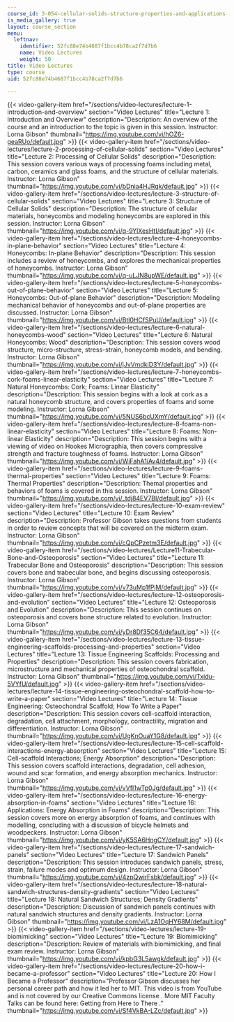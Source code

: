 ```yaml
---
course_id: 3-054-cellular-solids-structure-properties-and-applications-spring-2015
is_media_gallery: true
layout: course_section
menu:
  leftnav:
    identifier: 52fc88e74b4687f1bcc4b78ca2f7d7b6
    name: Video Lectures
    weight: 50
title: Video Lectures
type: course
uid: 52fc88e74b4687f1bcc4b78ca2f7d7b6

---
```

{{< video-gallery-item href="/sections/video-lectures/lecture-1-introduction-and-overview" section="Video Lectures" title="Lecture 1: Introduction and Overview" description="Description: An overview of the course and an introduction to the topic is given in this session. Instructor: Lorna Gibson" thumbnail="https://img.youtube.com/vi/hOZ6-geaRUo/default.jpg" >}} {{< video-gallery-item href="/sections/video-lectures/lecture-2-processing-of-cellular-solids" section="Video Lectures" title="Lecture 2: Processing of Cellular Solids" description="Description: This session covers various ways of processing foams including metal, carbon, ceramics and glass foams, and the structure of cellular materials. Instructor: Lorna Gibson" thumbnail="https://img.youtube.com/vi/bDnia4HJRqk/default.jpg" >}} {{< video-gallery-item href="/sections/video-lectures/lecture-3-structure-of-cellular-solids" section="Video Lectures" title="Lecture 3: Structure of Cellular Solids" description="Description: The structure of cellular materials, honeycombs and modeling honeycombs are explored in this session. Instructor: Lorna Gibson" thumbnail="https://img.youtube.com/vi/q-9YlXesHtI/default.jpg" >}} {{< video-gallery-item href="/sections/video-lectures/lecture-4-honeycombs-in-plane-behavior" section="Video Lectures" title="Lecture 4: Honeycombs: In-plane Behavior" description="Description: This session includes a review of honeycombs, and explores the mechanical properties of honeycombs. Instructor: Lorna Gibson" thumbnail="https://img.youtube.com/vi/q-uLJN8upWE/default.jpg" >}} {{< video-gallery-item href="/sections/video-lectures/lecture-5-honeycombs-out-of-plane-behavior" section="Video Lectures" title="Lecture 5: Honeycombs: Out-of-plane Behavior" description="Description: Modeling mechanical behavior of honeycombs and out-of-plane properties are discussed. Instructor: Lorna Gibson" thumbnail="https://img.youtube.com/vi/Btl0HCfSPuU/default.jpg" >}} {{< video-gallery-item href="/sections/video-lectures/lecture-6-natural-honeycombs-wood" section="Video Lectures" title="Lecture 6: Natural Honeycombs: Wood" description="Description: This session covers wood structure, micro-structure, stress-strain, honeycomb models, and bending. Instructor: Lorna Gibson" thumbnail="https://img.youtube.com/vi/jJvVmdkiD3Y/default.jpg" >}} {{< video-gallery-item href="/sections/video-lectures/lecture-7-honeycombs-cork-foams-linear-elasticity" section="Video Lectures" title="Lecture 7: Natural Honeycombs: Cork; Foams: Linear Elasticity" description="Description: This session begins with a look at cork as a natural honeycomb structure, and covers properties of foams and some modeling. Instructor: Lorna Gibson" thumbnail="https://img.youtube.com/vi/5NUS6bcUXmY/default.jpg" >}} {{< video-gallery-item href="/sections/video-lectures/lecture-8-foams-non-linear-elasticity" section="Video Lectures" title="Lecture 8: Foams: Non-linear Elasticity" description="Description: This session begins with a viewing of video on Hookes Micrographia, then covers compressive strength and fracture toughness of foams. Instructor: Lorna Gibson" thumbnail="https://img.youtube.com/vi/WiFahA1iAv4/default.jpg" >}} {{< video-gallery-item href="/sections/video-lectures/lecture-9-foams-thermal-properties" section="Video Lectures" title="Lecture 9: Foams: Thermal Properties" description="Description: Themal properties and behaviors of foams is covered in this session. Instructor: Lorna Gibson" thumbnail="https://img.youtube.com/vi/_tdj84EV7BI/default.jpg" >}} {{< video-gallery-item href="/sections/video-lectures/lecture-10-exam-review" section="Video Lectures" title="Lecture 10: Exam Review" description="Description: Professor Gibson takes questions from students in order to review concepts that will be covered on the midterm exam. Instructor: Lorna Gibson" thumbnail="https://img.youtube.com/vi/cQpCPzetm3E/default.jpg" >}} {{< video-gallery-item href="/sections/video-lectures/Lecture11-Trabecular-Bone-and-Osteoporosis" section="Video Lectures" title="Lecture 11: Trabecular Bone and Osteoporosis" description="Description: This session covers bone and trabecular bone, and begins discussing osteoporosis. Instructor: Lorna Gibson" thumbnail="https://img.youtube.com/vi/v73uMp1fPjM/default.jpg" >}} {{< video-gallery-item href="/sections/video-lectures/lecture-12-osteoporosis-and-evolution" section="Video Lectures" title="Lecture 12: Osteoporosis and Evolution" description="Description: This session continues on osteoporosis and covers bone structure related to evolution. Instructor: Lorna Gibson" thumbnail="https://img.youtube.com/vi/yDr8Df35C64/default.jpg" >}} {{< video-gallery-item href="/sections/video-lectures/lecture-13-tissue-engineering-scaffolds-processing-and-properties" section="Video Lectures" title="Lecture 13: Tissue Engineering Scaffolds: Processing and Properties" description="Description: This session covers fabrication, microstructure and mechanical properties of osteochondral scaffold. Instructor: Lorna Gibson" thumbnail="https://img.youtube.com/vi/Txidu-5VYfU/default.jpg" >}} {{< video-gallery-item href="/sections/video-lectures/lecture-14-tissue-engineering-osteochondral-scaffold-how-to-write-a-paper" section="Video Lectures" title="Lecture 14: Tissue Engineering: Osteochondral Scaffold; How To Write a Paper" description="Description: This session covers cell-scaffold  interaction, degradation, cell attachment, morphology, contractility,  migration and differentiation. Instructor: Lorna Gibson" thumbnail="https://img.youtube.com/vi/UgKnOuaY1G8/default.jpg" >}} {{< video-gallery-item href="/sections/video-lectures/lecture-15-cell-scaffold-interactions-energy-absorption" section="Video Lectures" title="Lecture 15: Cell-scaffold Interactions; Energy Absorption" description="Description: This session covers scaffold interactions, degradation, cell adhesion, wound and scar formation, and energy absorption mechanics. Instructor: Lorna Gibson" thumbnail="https://img.youtube.com/vi/vVfI1wTp0Jg/default.jpg" >}} {{< video-gallery-item href="/sections/video-lectures/lecture-16-energy-absorption-in-foams" section="Video Lectures" title="Lecture 16: Applications: Energy Absorption in Foams" description="Description: This session covers more on energy absorption of foams, and continues with modelling, concluding with a discussion of bicycle helmets and woodpeckers. Instructor: Lorna Gibson" thumbnail="https://img.youtube.com/vi/yK5SA6HngCY/default.jpg" >}} {{< video-gallery-item href="/sections/video-lectures/lecture-17-sandwich-panels" section="Video Lectures" title="Lecture 17: Sandwich Panels" description="Description: This session introduces sandwich panels, stress, strain, failure modes and optimum design. Instructor: Lorna Gibson" thumbnail="https://img.youtube.com/vi/4zpQwirFsbk/default.jpg" >}} {{< video-gallery-item href="/sections/video-lectures/lecture-18-natural-sandwich-structures-density-gradients" section="Video Lectures" title="Lecture 18: Natural Sandwich Structures; Density Gradients" description="Description: Discussion of sandwich panels continues with natural sandwich structures and density gradients. Instructor: Lorna Gibson" thumbnail="https://img.youtube.com/vi/LzA1OqHY68M/default.jpg" >}} {{< video-gallery-item href="/sections/video-lectures/lecture-19-biomimicking" section="Video Lectures" title="Lecture 19: Biomimicking" description="Description: Review of materials with biomimicking, and final exam review. Instructor: Lorna Gibson" thumbnail="https://img.youtube.com/vi/kpbG3L5awgk/default.jpg" >}} {{< video-gallery-item href="/sections/video-lectures/lecture-20-how-i-became-a-professor" section="Video Lectures" title="Lecture 20: How I Became a Professor" description="Professor Gibson discusses her personal career path and how it led her to MIT. This video is from YouTube and is not covered by our Creative Commons license . More MIT Faculty Talks can be found here:  Getting from Here to There ." thumbnail="https://img.youtube.com/vi/Sf4VkBA-LZc/default.jpg" >}}